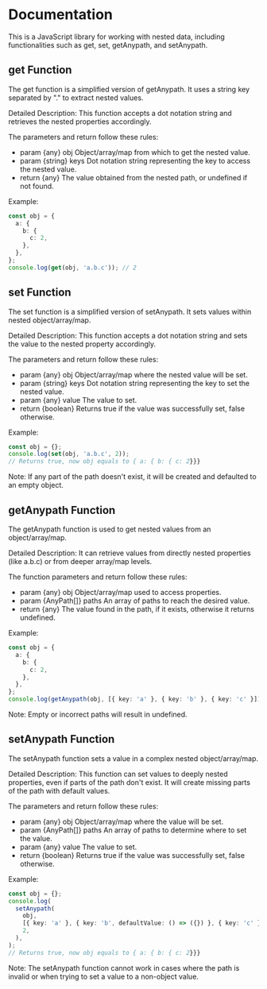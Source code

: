 # Documentation

This is a JavaScript library for working with nested data, including functionalities such as get, set, getAnypath, and setAnypath.

## get Function

The get function is a simplified version of getAnypath. It uses a string key separated by "." to extract nested values.

Detailed Description: This function accepts a dot notation string and retrieves the nested properties accordingly.

The parameters and return follow these rules:

- param {any} obj Object/array/map from which to get the nested value.
- param {string} keys Dot notation string representing the key to access the nested value.
- return {any} The value obtained from the nested path, or undefined if not found.

Example:

```ts
const obj = {
  a: {
    b: {
      c: 2,
    },
  },
};
console.log(get(obj, 'a.b.c')); // 2
```

## set Function

The set function is a simplified version of setAnypath. It sets values within nested object/array/map.

Detailed Description: This function accepts a dot notation string and sets the value to the nested property accordingly.

The parameters and return follow these rules:

- param {any} obj Object/array/map where the nested value will be set.
- param {string} keys Dot notation string representing the key to set the nested value.
- param {any} value The value to set.
- return {boolean} Returns true if the value was successfully set, false otherwise.

Example:

```ts
const obj = {};
console.log(set(obj, 'a.b.c', 2));
// Returns true, now obj equals to { a: { b: { c: 2}}}
```

Note: If any part of the path doesn't exist, it will be created and defaulted to an empty object.

## getAnypath Function

The getAnypath function is used to get nested values from an object/array/map.

Detailed Description: It can retrieve values from directly nested properties (like a.b.c) or from deeper array/map levels.

The function parameters and return follow these rules:

- param {any} obj Object/array/map used to access properties.
- param {AnyPath[]} paths An array of paths to reach the desired value.
- return {any} The value found in the path, if it exists, otherwise it returns undefined.

Example:

```ts
const obj = {
  a: {
    b: {
      c: 2,
    },
  },
};
console.log(getAnypath(obj, [{ key: 'a' }, { key: 'b' }, { key: 'c' }])); // 2
```

Note: Empty or incorrect paths will result in undefined.

## setAnypath Function

The setAnypath function sets a value in a complex nested object/array/map.

Detailed Description: This function can set values to deeply nested properties, even if parts of the path don't exist. It will create missing parts of the path with default values.

The parameters and return follow these rules:

- param {any} obj Object/array/map where the value will be set.
- param {AnyPath[]} paths An array of paths to determine where to set the value.
- param {any} value The value to set.
- return {boolean} Returns true if the value was successfully set, false otherwise.

Example:

```ts
const obj = {};
console.log(
  setAnypath(
    obj,
    [{ key: 'a' }, { key: 'b', defaultValue: () => ({}) }, { key: 'c' }],
    2,
  ),
);
// Returns true, now obj equals to { a: { b: { c: 2}}}
```

Note: The setAnypath function cannot work in cases where the path is invalid or when trying to set a value to a non-object value.
